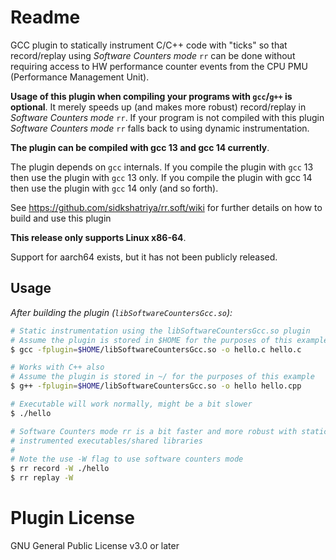 # Readme

GCC plugin to statically instrument C/C++ code with "ticks" so that
record/replay using _Software Counters mode_ `rr` can be done without
requiring access to HW performance counter events from the CPU PMU
(Performance Management Unit).

**Usage of this plugin when compiling your programs with `gcc`/`g++`
is optional**. It merely speeds up (and makes more robust) record/replay
in _Software Counters mode_ `rr`. If your program is not compiled with
this plugin _Software Counters mode_ `rr` falls back to using dynamic
instrumentation.

**The plugin can be compiled with gcc 13 and gcc 14 currently**.

The plugin depends on `gcc` internals. If you compile the plugin with
`gcc` 13 then use the plugin with `gcc` 13 only. If you compile the
plugin with gcc 14 then use the plugin with `gcc` 14 only (and so forth).

See https://github.com/sidkshatriya/rr.soft/wiki for further details on
how to build and use this plugin

**This release only supports Linux x86-64**.

Support for aarch64 exists, but it has not been publicly released.

## Usage

_After building the plugin (`libSoftwareCountersGcc.so`):_

```bash
# Static instrumentation using the libSoftwareCountersGcc.so plugin
# Assume the plugin is stored in $HOME for the purposes of this example
$ gcc -fplugin=$HOME/libSoftwareCountersGcc.so -o hello.c hello.c

# Works with C++ also
# Assume the plugin is stored in ~/ for the purposes of this example
$ g++ -fplugin=$HOME/libSoftwareCountersGcc.so -o hello hello.cpp

# Executable will work normally, might be a bit slower
$ ./hello

# Software Counters mode rr is a bit faster and more robust with statically
# instrumented executables/shared libraries
#
# Note the use -W flag to use software counters mode
$ rr record -W ./hello
$ rr replay -W
```

# Plugin License

GNU General Public License v3.0 or later
